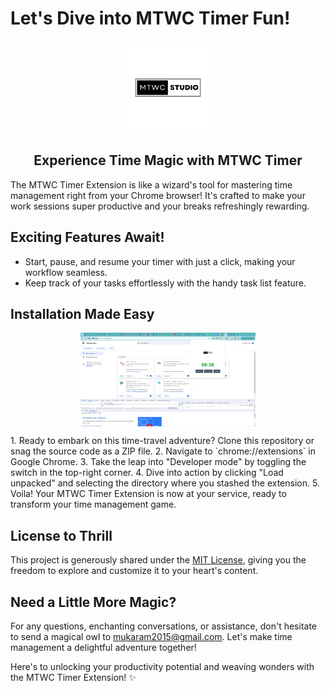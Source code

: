 # Let's Dive into MTWC Timer Fun!

<p align="center">
  <img align="center" height="150px" src="https://github.com/mukaramkhaleel/MTWC-timer/blob/master/icon.png" alt="MTWC Timer Icon">
</p>

<h2 align="center">Experience Time Magic with MTWC Timer</h2>

The MTWC Timer Extension is like a wizard's tool for mastering time management right from your Chrome browser! It's crafted to make your work sessions super productive and your breaks refreshingly rewarding.

## Exciting Features Await!

- Start, pause, and resume your timer with just a click, making your workflow seamless.
- Keep track of your tasks effortlessly with the handy task list feature.


## Installation Made Easy
<p align="center">
  <img align="center" height="150px" src="https://github.com/mukaramkhaleel/MTWC-timer/blob/master/looks.png" alt="MTWC Timer Icon">
</p>
1. Ready to embark on this time-travel adventure? Clone this repository or snag the source code as a ZIP file.
2. Navigate to `chrome://extensions` in Google Chrome.
3. Take the leap into "Developer mode" by toggling the switch in the top-right corner.
4. Dive into action by clicking "Load unpacked" and selecting the directory where you stashed the extension.
5. Voila! Your MTWC Timer Extension is now at your service, ready to transform your time management game.

## License to Thrill

This project is generously shared under the [MIT License](LICENSE), giving you the freedom to explore and customize it to your heart's content.

## Need a Little More Magic?

For any questions, enchanting conversations, or assistance, don't hesitate to send a magical owl to [mukaram2015@gmail.com](mailto:mukaram2015@gmail.com). Let's make time management a delightful adventure together!

Here's to unlocking your productivity potential and weaving wonders with the MTWC Timer Extension! ✨